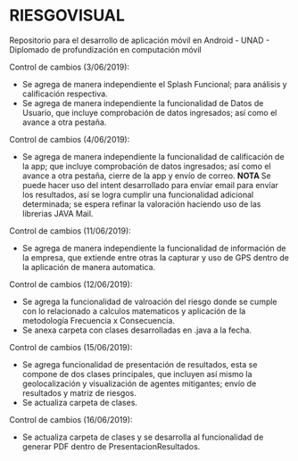 # RIESGOVISUAL
Repositorio para el desarrollo de aplicación móvil en Android - UNAD - Diplomado de profundización en computación móvil

Control de cambios (3/06/2019):
- Se agrega de manera independiente el Splash Funcional; para análisis y calificación respectiva.
- Se agrega de manera independiente la funcionalidad de Datos de Usuario, que incluye comprobación de datos ingresados; así como el avance a otra pestaña.

Control de cambios (4/06/2019):
- Se agrega de manera independiente la funcionalidad de calificación de la app; que incluye comprobación de datos ingresados; así como el avance a otra pestaña, cierre de la app y envío de correo.
<b> NOTA </b> Se puede hacer uso del intent desarrollado para envíar email para envíar los resultados, así se logra cumplir una funcionalidad adicional determinada; se espera refinar la valoración haciendo uso de las librerias JAVA Mail.

Control de cambios (11/06/2019):
- Se agrega de manera independiente la funcionalidad de información de la empresa, que extiende entre otras la capturar y uso de GPS dentro de la aplicación de manera automatica.

Control de cambios (12/06/2019):
- Se agrega la funcionalidad de valroación del riesgo donde se cumple con lo relacionado a calculos matematicos y aplicación de la metodología Frecuencia x Consecuencia.
- Se anexa carpeta con clases desarrolladas en .java a la fecha.

Control de cambios (15/06/2019):
- Se agrega funcionalidad de presentación de resultados, esta se compone de dos clases principales, que incluyen así mismo la geolocalización y visualización de agentes mitigantes; envío de resultados y matriz de riesgos.
- Se actualiza carpeta de clases.

Control de cambios (16/06/2019):
- Se actualiza carpeta de clases y se desarrolla al funcionalidad de generar PDF dentro de PresentacionResultados.
